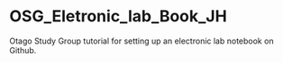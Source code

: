 # OSG_Eletronic_lab_Book_JH
Otago Study Group tutorial for setting up an electronic lab notebook on Github.
